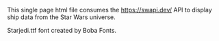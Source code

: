 This single page html file consumes the https://swapi.dev/ API to display ship
data from the Star Wars universe.


Starjedi.ttf font created by Boba Fonts.